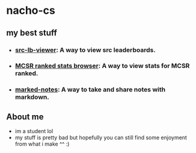 # nacho-cs

## my best stuff

- ### [src-lb-viewer](https://github.com/nacho-cs/src-lb-viewer): A way to view src leaderboards.
- ### [MCSR ranked stats browser](https://github.com/nacho-cs/nacho-cs.github.io): A way to view stats for MCSR ranked.
- ### [marked-notes](https://github.com/nacho-cs/marked-notes): A way to take and share notes with markdown.

## About me

- im a student lol
- my stuff is pretty bad but hopefully you can still find some enjoyment from what i make ^^ :)
